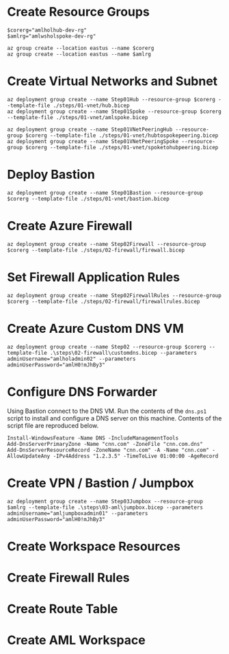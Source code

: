 # Create Resource Groups

```
$corerg="amlholhub-dev-rg"
$amlrg="amlwsholspoke-dev-rg"

az group create --location eastus --name $corerg
az group create --location eastus --name $amlrg
```

# Create Virtual Networks and Subnet
```
az deployment group create --name Step01Hub --resource-group $corerg --template-file ./steps/01-vnet/hub.bicep
az deployment group create --name Step01Spoke --resource-group $corerg --template-file ./steps/01-vnet/amlspoke.bicep
```

```
az deployment group create --name Step01VNetPeeringHub --resource-group $corerg --template-file ./steps/01-vnet/hubtospokepeering.bicep
az deployment group create --name Step01VNetPeeringSpoke --resource-group $corerg --template-file ./steps/01-vnet/spoketohubpeering.bicep
```

# Deploy Bastion

```
az deployment group create --name Step01Bastion --resource-group $corerg --template-file ./steps/01-vnet/bastion.bicep
```

# Create Azure Firewall
```
az deployment group create --name Step02Firewall --resource-group $corerg --template-file ./steps/02-firewall/firewall.bicep
```

# Set Firewall Application Rules

```
az deployment group create --name Step02FirewallRules --resource-group $corerg --template-file ./steps/02-firewall/firewallrules.bicep
```

# Create Azure Custom DNS VM
```
az deployment group create --name Step02 --resource-group $corerg --template-file .\steps\02-firewall\customdns.bicep --parameters adminUsername="amlholadmin02" --parameters adminUserPassword="amlH0!mJhBy3"
```

# Configure DNS Forwarder
Using Bastion connect to the DNS VM. Run the contents of the ```dns.ps1``` script to install and configure a DNS server on this machine. Contents of the script file are reproduced below. 

```
Install-WindowsFeature -Name DNS -IncludeManagementTools 
Add-DnsServerPrimaryZone -Name "cnn.com" -ZoneFile "cnn.com.dns"
Add-DnsServerResourceRecord -ZoneName "cnn.com" -A -Name "cnn.com" -AllowUpdateAny -IPv4Address "1.2.3.5" -TimeToLive 01:00:00 -AgeRecord
```

# Create VPN / Bastion / Jumpbox

```
az deployment group create --name Step03Jumpbox --resource-group $amlrg --template-file .\steps\03-aml\jumpbox.bicep --parameters adminUsername="amljumpboxadmin01" --parameters adminUserPassword="amlH0!mJhBy3"
```

# Create Workspace Resources

# Create Firewall Rules

# Create Route Table

# Create AML Workspace

